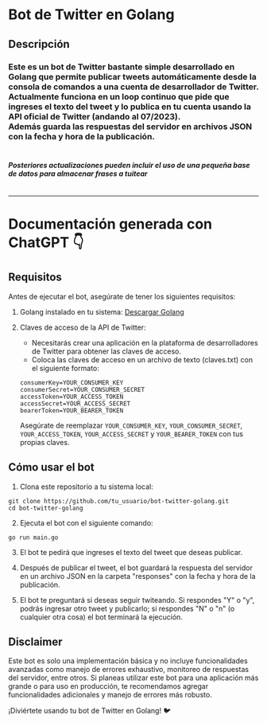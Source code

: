 # Bot de Twitter en Golang

## **Descripción**

### Este es un bot de Twitter bastante simple desarrollado en Golang que permite publicar tweets automáticamente desde la consola de comandos a una cuenta de desarrollador de Twitter. Actualmente funciona en un loop continuo que pide que ingreses el texto del tweet y lo publica en tu cuenta usando la API oficial de Twitter (andando al 07/2023).<br> Además guarda las respuestas del servidor en archivos JSON con la fecha y hora de la publicación.<br><br>
#### *Posteriores actualizaciones pueden incluir el uso de una pequeña base de datos para almacenar frases a tuitear*<br><br> 
---

# Documentación generada con ChatGPT 👇

## **Requisitos**

Antes de ejecutar el bot, asegúrate de tener los siguientes requisitos:

1. Golang instalado en tu sistema: [Descargar Golang](https://golang.org/dl/)

2. Claves de acceso de la API de Twitter:
   - Necesitarás crear una aplicación en la plataforma de desarrolladores de Twitter para obtener las claves de acceso.
   - Coloca las claves de acceso en un archivo de texto (claves.txt) con el siguiente formato:
   ```
   consumerKey=YOUR_CONSUMER_KEY
   consumerSecret=YOUR_CONSUMER_SECRET
   accessToken=YOUR_ACCESS_TOKEN
   accessSecret=YOUR_ACCESS_SECRET
   bearerToken=YOUR_BEARER_TOKEN
   ```
   Asegúrate de reemplazar `YOUR_CONSUMER_KEY`, `YOUR_CONSUMER_SECRET`, `YOUR_ACCESS_TOKEN`, `YOUR_ACCESS_SECRET` y `YOUR_BEARER_TOKEN` con tus propias claves.

## **Cómo usar el bot**

1. Clona este repositorio a tu sistema local:

```
git clone https://github.com/tu_usuario/bot-twitter-golang.git
cd bot-twitter-golang
```

2. Ejecuta el bot con el siguiente comando:

```
go run main.go
```

3. El bot te pedirá que ingreses el texto del tweet que deseas publicar.

4. Después de publicar el tweet, el bot guardará la respuesta del servidor en un archivo JSON en la carpeta "responses" con la fecha y hora de la publicación.

5. El bot te preguntará si deseas seguir twiteando. Si respondes "Y" o "y", podrás ingresar otro tweet y publicarlo; si respondes "N" o "n" (o cualquier otra cosa) el bot terminará la ejecución.

## **Disclaimer**

Este bot es solo una implementación básica y no incluye funcionalidades avanzadas como manejo de errores exhaustivo, monitoreo de respuestas del servidor, entre otros. Si planeas utilizar este bot para una aplicación más grande o para uso en producción, te recomendamos agregar funcionalidades adicionales y manejo de errores más robusto.

¡Diviértete usando tu bot de Twitter en Golang! 🐦